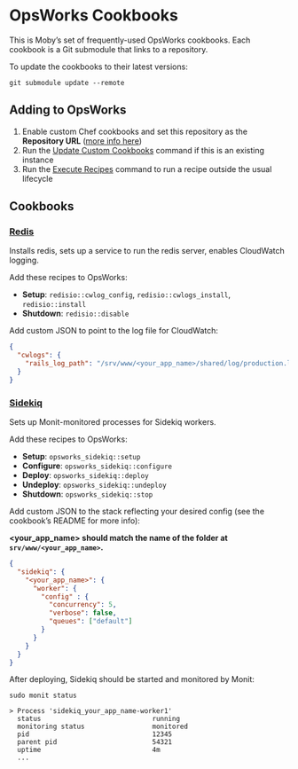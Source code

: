 # OpsWorks Cookbooks
This is Moby’s set of frequently-used OpsWorks cookbooks. Each cookbook is a Git submodule that links to a repository.

To update the cookbooks to their latest versions:

```
git submodule update --remote
```

## Adding to OpsWorks
1. Enable custom Chef cookbooks and set this repository as the **Repository URL** ([more info here](http://docs.aws.amazon.com/opsworks/latest/userguide/workingcookbook-installingcustom-enable.html))
2. Run the [Update Custom Cookbooks](http://docs.aws.amazon.com/opsworks/latest/userguide/workingcookbook-installingcustom-enable-update.html) command if this is an existing instance
3. Run the [Execute Recipes](http://docs.aws.amazon.com/opsworks/latest/userguide/workingstacks-commands.html) command to run a recipe outside the usual lifecycle

## Cookbooks
### [Redis](https://github.com/mobyinc/opsworks-redis)
Installs redis, sets up a service to run the redis server, enables CloudWatch logging.

Add these recipes to OpsWorks:

* **Setup**: `redisio::cwlog_config`, `redisio::cwlogs_install`, `redisio::install`
* **Shutdown**: `redisio::disable`

Add custom JSON to point to the log file for CloudWatch:

```json
{
  "cwlogs": {
    "rails_log_path": "/srv/www/<your_app_name>/shared/log/production.log"
  }
}
```

### [Sidekiq](https://github.com/drakerlabs/opsworks_sidekiq)
Sets up Monit-monitored processes for Sidekiq workers.

Add these recipes to OpsWorks:

* **Setup**: `opsworks_sidekiq::setup`
* **Configure**: `opsworks_sidekiq::configure`
* **Deploy**: `opsworks_sidekiq::deploy`
* **Undeploy**: `opsworks_sidekiq::undeploy`
* **Shutdown**: `opsworks_sidekiq::stop`

Add custom JSON to the stack reflecting your desired config (see the cookbook’s README for more info):

**<your_app_name> should match the name of the folder at `srv/www/<your_app_name>`.**

```json
{
  "sidekiq": {
    "<your_app_name>": {
      "worker": {
        "config" : {
          "concurrency": 5,
          "verbose": false,
          "queues": ["default"]
        }
      }
    }
  }
}
```

After deploying, Sidekiq should be started and monitored by Monit:

```
sudo monit status

> Process 'sidekiq_your_app_name-worker1'
  status                            running
  monitoring status                 monitored
  pid                               12345
  parent pid                        54321
  uptime                            4m
  ...
```
